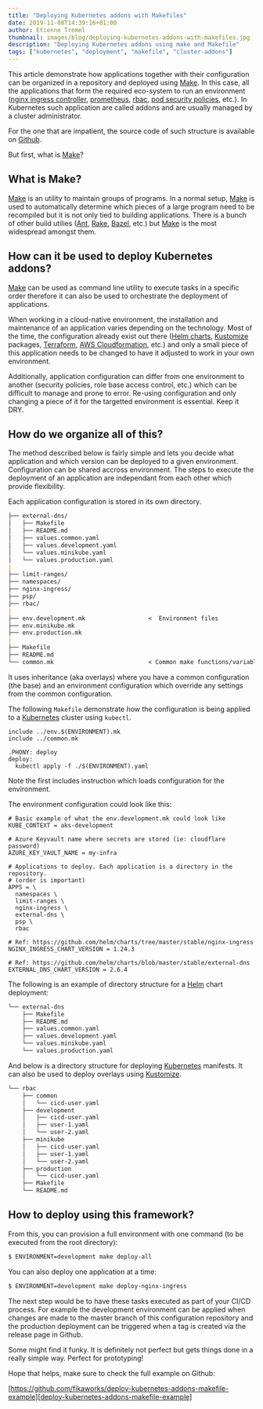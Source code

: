 ```yaml
---
title: "Deploying Kubernetes addons with Makefiles"
date: 2019-11-08T14:39:16+01:00
author: Etienne Tremel
thumbnail: images/blog/deploying-kubernetes-addons-with-makefiles.jpg
description: "Deploying Kubernetes addons using make and Makefile"
tags: ["kubernetes", "deployment", "makefile", "cluster-addons"]
---
```


This article demonstrate how applications together with their configuration can
be organized in a repository and deployed using [Make][make]. In this case, all
the applications that form the required eco-system to run an environment
([nginx ingress controller][nginx-ingress], [prometheus][prometheus],
[rbac][rbac], [pod security policies][psp], etc.). In Kubernetes such
application are called addons and are usually managed by a cluster
administrator.

For the one that are impatient, the source code of such structure is available
on [Github][deploy-kubernetes-addons-makefile-example].

But first, what is [Make][make]?

## What is Make?

[Make][make] is an utility to maintain groups of programs. In a normal setup,
[Make][make] is used to automatically determine which pieces of a large program
need to be recompiled but it is not only tied to building applications. There
is a bunch of other build utilies ([Ant][ant], [Rake][rake], [Bazel][bazel],
etc.) but [Make][make] is the most widespread amongst them.

## How can it be used to deploy Kubernetes addons?

[Make][make] can be used as command line utility to execute tasks in a specific
order therefore it can also be used to orchestrate the deployment of
applications.

When working in a cloud-native environment, the installation and maintenance of
an application varies depending on the technology. Most of the time, the
configuration already exist out there ([Helm charts][helm-charts],
[Kustomize][kustomize] packages, [Terraform][terraform], [AWS
Cloudformation][aws-cloudformation], etc.) and only a small piece of this
application needs to be changed to have it adjusted to work in your own
environment.

Additionally, application configuration can differ from one environment to
another (security policies, role base access control, etc.) which can be
difficult to manage and prone to error. Re-using configuration and only
changing a piece of it for the targetted environment is essential. Keep it DRY.

## How do we organize all of this?

The method described below is fairly simple and lets you decide what
application and which version can be deployed to a given environment.
Configuration can be shared accross environment. The steps to execute the
deployment of an application are independant from each other which provide
flexibility.

Each application configuration is stored in its own directory.

```md
├── external-dns/
│   ├── Makefile
│   ├── README.md
│   ├── values.common.yaml
│   ├── values.development.yaml
│   └── values.minikube.yaml
│   └── values.production.yaml
|
├── limit-ranges/
├── namespaces/
├── nginx-ingress/
├── psp/
├── rbac/
|
├── env.development.mk                  <  Environment files
├── env.minikube.mk
├── env.production.mk
|
├── Makefile
├── README.md
└── common.mk                           < Common make functions/variables
```

It uses inheritance (aka overlays) where you have a common configuration (the
base) and an environment configuration which override any settings from the
common configuration.

The following `Makefile` demonstrate how the configuration is being applied to
a [Kubernetes][kubernetes] cluster using `kubectl`.

```make
include ../env.$(ENVIRONMENT).mk
include ../common.mk

.PHONY: deploy
deploy:
  kubectl apply -f ./$(ENVIRONMENT).yaml
```

Note the first includes instruction which loads configuration for the
environment.

The environment configuration could look like this:
```make
# Basic example of what the env.development.mk could look like
KUBE_CONTEXT = aks-development

# Azure Keyvault name where secrets are stored (ie: cloudflare password)
AZURE_KEY_VAULT_NAME = my-infra

# Applications to deploy. Each application is a directory in the repository.
# (order is important)
APPS = \
  namespaces \
  limit-ranges \
  nginx-ingress \
  external-dns \
  psp \
  rbac

# Ref: https://github.com/helm/charts/tree/master/stable/nginx-ingress
NGINX_INGRESS_CHART_VERSION = 1.24.3

# Ref: https://github.com/helm/charts/blob/master/stable/external-dns
EXTERNAL_DNS_CHART_VERSION = 2.6.4
```

The following is an example of directory structure for a
[Helm][helm] chart deployment:
```md
└── external-dns
    ├── Makefile
    ├── README.md
    ├── values.common.yaml
    ├── values.development.yaml
    └── values.minikube.yaml
    └── values.production.yaml
```

And below is a directory structure for deploying [Kubernetes][kubernetes]
manifests. It can also be used to deploy overlays using [Kustomize][kustomize].
```md
└── rbac
    ├── common
    │   └── cicd-user.yaml
    ├── development
    │   ├── cicd-user.yaml
    │   ├── user-1.yaml
    │   └── user-2.yaml
    ├── minikube
    │   ├── cicd-user.yaml
    │   ├── user-1.yaml
    │   └── user-2.yaml
    ├── production
    │   └── cicd-user.yaml
    ├── Makefile
    └── README.md
```

## How to deploy using this framework?

From this, you can provision a full environment with one command (to be
executed from the root directory):
```bash
$ ENVIRONMENT=development make deploy-all
```

You can also deploy one application at a time:
```bash
$ ENVIRONMENT=development make deploy-nginx-ingress
```

The next step would be to have these tasks executed as part of your CI/CD
process. For example the development environment can be applied when changes
are made to the master branch of this configuration repository and the
production deployment can be triggered when a tag is created via the release
page in Github.

Some might find it funky. It is definitely not perfect but gets things done in
a really simple way. Perfect for prototyping!

Hope that helps, make sure to check the full example on Github:

[https://github.com/fikaworks/deploy-kubernetes-addons-makefile-example][deploy-kubernetes-addons-makefile-example]


[ant]: https://ant.apache.org
[aws-cloudformation]: https://aws.amazon.com/cloudformation/
[bazel]: https://bazel.build
[deploy-kubernetes-addons-makefile-example]: https://github.com/fikaworks/deploy-kubernetes-addons-makefile-example
[helm-charts]: https://github.com/helm/charts
[helm]: https://helm.sh
[kubernetes]: https://kubernetes.io
[kustomize]: https://github.com/kubernetes-sigs/kustomize
[make]: https://www.gnu.org/software/make/
[nginx-ingress]: https://github.com/kubernetes/ingress-nginx
[prometheus]: https://prometheus.io
[psp]: https://kubernetes.io/docs/concepts/policy/pod-security-policy/
[rake]: https://github.com/ruby/rake
[rbac]: https://kubernetes.io/docs/reference/access-authn-authz/rbac/
[terraform]: https://terraform.io
